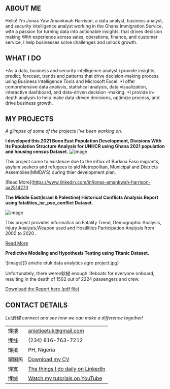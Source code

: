 <!--Section 1: Introduce your self-->
## ABOUT ME

Hello! I'm Jonas Yaw Amankwah Harrison, a data analyst, business analyst, and security intelligence analyst working in the Ghana Immigration Service, with a passion for turning data into actionable insights, that drives decision making With experience across sales, operations, finance, and customer service, I help businesses solve challenges and unlock growth.


<!--Mention your top/relevant skills here - core and soft skills-->
## WHAT I DO

*As a data, business and security intelligence analyst i provide insights, predict, forecast, trends and patterns that drive decision-making process using Business Intelligence Tools and Microsoft Excel.
*I offer comprehensive data analysis, statistical analysis, data visualization, interactive dashboard, and data-driven decision -making.
*I provide in-depth analysis to help make data-driven decisions, optimize process, and drive business growth.


<!--Section 2: List 3-4 key projects-->
## MY PROJECTS 

*A glimpse of some of the projects I've been working on.*

**I developed this 2021 Bono East Population Development, Divisions With Its Population Structure Analysis for UNHCR  using Ghana 2021 population and housing census Dataset.**
![image]()

This project came to existence due to the influx of Burkina Faso migrants, asylum seekers and refugees to aid Metropolitan, Municipal and Districts Assemblies(MMDA'S) during thier development plan.


[Read More](https://www.linkedin.com/in/jonas-amankwah-harrison-aa2514273

**The Middle East(Israel & Palestine) Historical Conflicts Analysis Report using fatalities_isr_pse_conflict Dataset.**

![image]()

This project provides informatics on Fatality Trend, Demographic Analysis, Injury Analysis,Weapon used and Hostilities Participation Analysis from 2000 to 2020 . 

[Read More](https://www.linkedin.com/in/jonas-jonas-amankwah-harrison-aa2514273)

**Predictive Modeling and Hypothesis Testing using Titanic Dataset.**

![image](3 anietie etuk data analytics agro project.jpg)

Unfortunately, there weren鈥檛 enough lifeboats for everyone onboard, resulting in the death of 1502 out of 2224 passengers and crew. 

<a href="17 How to Present Data to Executives by Anietie Etuk.pdf">Download the Report here (pdf file)</a>


## CONTACT DETAILS

*Let鈥檚 connect and see how we can make a difference together!*
<table>
  <tbody>
    <tr>
      <td>馃摟</td>
      <td><a href="mailto:anietieetuk@gmail.com">anietieetuk@gmail.com</a></td>
    </tr>
    <tr>
      <td>馃摓</td>
      <td>(234) 816-763-7212</td>
    </tr>
    <tr>
      <td>馃搷</td>
      <td>PH, Nigeria</td>
    </tr>
    <tr>
      <td>猬囷笍</td>
      <td><a href="https://etuk123456.github.io/portfolio1/docs/Profile.pdf">Download my CV</a></td>
    </tr>
    <tr>
      <td>馃寪</td>
      <td><a href="https://linkedin.com/in/etukanietie">The things I do daily on LinkedIn</a></td>
    </tr>
    <tr>
      <td>馃摵</td>
      <td><a href="https://www.youtube.com/@LearnwithEtuk">Watch my tutorials on YouTube</a></td>
    </tr>
  </tbody>
</table>

   


